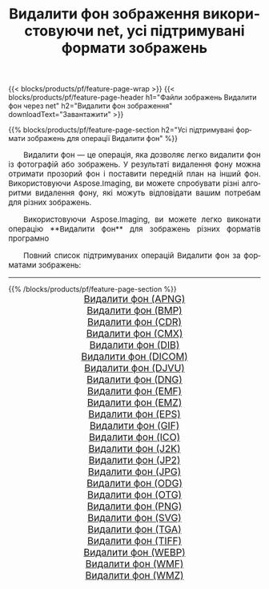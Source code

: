 ﻿---
title: Видалити фон зображення використовуючи net, усі підтримувані формати зображень 
weight: 3920
url: /uk/net/remove-background/ 
lang: uk
langdirlevel: 2
locales: zh-hans,ja,it,ru,de,es,fr,nl,id,lt,pl,pt,vi,tr,ko,zh-hant,ar,hi,th,sv,cs,uk,he
description: Використовуючи Aspose.Imaging, ви можете легко Видалити фон зображення використовуючи  net
---

{{< blocks/products/pf/feature-page-wrap >}}
{{< blocks/products/pf/feature-page-header h1="Файли зображень Видалити фон через net" h2="Видалити фон зображення" downloadText="Завантажити" >}}


{{% blocks/products/pf/feature-page-section  h2="Усі підтримувані формати зображень для операції Видалити фон" %}}
<p align="justify" style="text-indent:2em;font-size:15px;">
Видалити фон — це операція, яка дозволяє легко видалити фон із фотографій або зображень. У результаті видалення фону можна отримати прозорий фон і поставити передній план на інший фон. Використовуючи Aspose.Imaging, ви можете спробувати різні алгоритми видалення фону, які можуть відповідати вашим потребам для різних зображень.
</p>
<p align="justify" style="text-indent:2em;font-size:15px;">
Використовуючи Aspose.Imaging, ви можете легко виконати операцiю **Видалити фон** для  зображень різних форматів програмно
</p>
<p align="justify" style="text-indent:2em;font-size:15px;">
Повний список підтримуваних операцій Видалити фон за форматами зображень:
</p>
<hr/>
{{% /blocks/products/pf/feature-page-section %}}
<div class="container-fluid productfamilypage bg-gray">
    <div class="convertypes bg-gray agp-content section">
        <div class="container">
		<div class="row other-converters" style="gap: 10px;font-size: 19px;text-align:center;">
		    <div class='col-md-2 other-converter remove-lp remove-rp'><a href="/imaging/uk/net/remove-background/apng/" style="padding:15px;">Видалити фон (APNG)</a></div><div class='col-md-2 other-converter remove-lp remove-rp'><a href="/imaging/uk/net/remove-background/bmp/" style="padding:15px;">Видалити фон (BMP)</a></div><div class='col-md-2 other-converter remove-lp remove-rp'><a href="/imaging/uk/net/remove-background/cdr/" style="padding:15px;">Видалити фон (CDR)</a></div><div class='col-md-2 other-converter remove-lp remove-rp'><a href="/imaging/uk/net/remove-background/cmx/" style="padding:15px;">Видалити фон (CMX)</a></div><div class='col-md-2 other-converter remove-lp remove-rp'><a href="/imaging/uk/net/remove-background/dib/" style="padding:15px;">Видалити фон (DIB)</a></div><div class='col-md-2 other-converter remove-lp remove-rp'><a href="/imaging/uk/net/remove-background/dicom/" style="padding:15px;">Видалити фон (DICOM)</a></div><div class='col-md-2 other-converter remove-lp remove-rp'><a href="/imaging/uk/net/remove-background/djvu/" style="padding:15px;">Видалити фон (DJVU)</a></div><div class='col-md-2 other-converter remove-lp remove-rp'><a href="/imaging/uk/net/remove-background/dng/" style="padding:15px;">Видалити фон (DNG)</a></div><div class='col-md-2 other-converter remove-lp remove-rp'><a href="/imaging/uk/net/remove-background/emf/" style="padding:15px;">Видалити фон (EMF)</a></div><div class='col-md-2 other-converter remove-lp remove-rp'><a href="/imaging/uk/net/remove-background/emz/" style="padding:15px;">Видалити фон (EMZ)</a></div><div class='col-md-2 other-converter remove-lp remove-rp'><a href="/imaging/uk/net/remove-background/eps/" style="padding:15px;">Видалити фон (EPS)</a></div><div class='col-md-2 other-converter remove-lp remove-rp'><a href="/imaging/uk/net/remove-background/gif/" style="padding:15px;">Видалити фон (GIF)</a></div><div class='col-md-2 other-converter remove-lp remove-rp'><a href="/imaging/uk/net/remove-background/ico/" style="padding:15px;">Видалити фон (ICO)</a></div><div class='col-md-2 other-converter remove-lp remove-rp'><a href="/imaging/uk/net/remove-background/j2k/" style="padding:15px;">Видалити фон (J2K)</a></div><div class='col-md-2 other-converter remove-lp remove-rp'><a href="/imaging/uk/net/remove-background/jp2/" style="padding:15px;">Видалити фон (JP2)</a></div><div class='col-md-2 other-converter remove-lp remove-rp'><a href="/imaging/uk/net/remove-background/jpg/" style="padding:15px;">Видалити фон (JPG)</a></div><div class='col-md-2 other-converter remove-lp remove-rp'><a href="/imaging/uk/net/remove-background/odg/" style="padding:15px;">Видалити фон (ODG)</a></div><div class='col-md-2 other-converter remove-lp remove-rp'><a href="/imaging/uk/net/remove-background/otg/" style="padding:15px;">Видалити фон (OTG)</a></div><div class='col-md-2 other-converter remove-lp remove-rp'><a href="/imaging/uk/net/remove-background/png/" style="padding:15px;">Видалити фон (PNG)</a></div><div class='col-md-2 other-converter remove-lp remove-rp'><a href="/imaging/uk/net/remove-background/svg/" style="padding:15px;">Видалити фон (SVG)</a></div><div class='col-md-2 other-converter remove-lp remove-rp'><a href="/imaging/uk/net/remove-background/tga/" style="padding:15px;">Видалити фон (TGA)</a></div><div class='col-md-2 other-converter remove-lp remove-rp'><a href="/imaging/uk/net/remove-background/tiff/" style="padding:15px;">Видалити фон (TIFF)</a></div><div class='col-md-2 other-converter remove-lp remove-rp'><a href="/imaging/uk/net/remove-background/webp/" style="padding:15px;">Видалити фон (WEBP)</a></div><div class='col-md-2 other-converter remove-lp remove-rp'><a href="/imaging/uk/net/remove-background/wmf/" style="padding:15px;">Видалити фон (WMF)</a></div><div class='col-md-2 other-converter remove-lp remove-rp'><a href="/imaging/uk/net/remove-background/wmz/" style="padding:15px;">Видалити фон (WMZ)</a></div>
                </div>
        </div>
    </div>
</div>
<br/>

